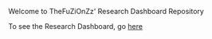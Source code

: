 Welcome to TheFuZiOnZz' Research Dashboard Repository 

To see the Research Dashboard, go [here](https://thefuzionzz.github.io/Research-Dashboard/)
